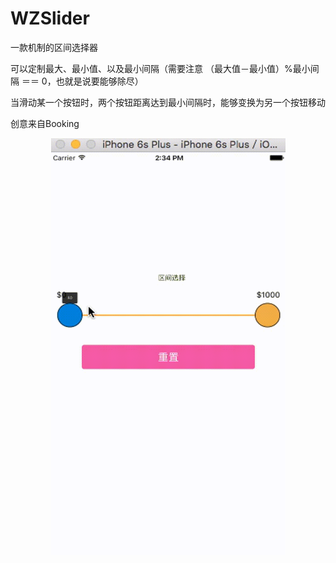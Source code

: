 # WZSlider
一款机制的区间选择器

可以定制最大、最小值、以及最小间隔（需要注意 （最大值－最小值）%最小间隔 ＝＝ 0，也就是说要能够除尽）

当滑动某一个按钮时，两个按钮距离达到最小间隔时，能够变换为另一个按钮移动

创意来自Booking
<div align=center>
<img src="https://github.com/zhaoliwang/WZSlider/blob/master/out.gif" width="375" height="667" alt="演示"/>
</div>


